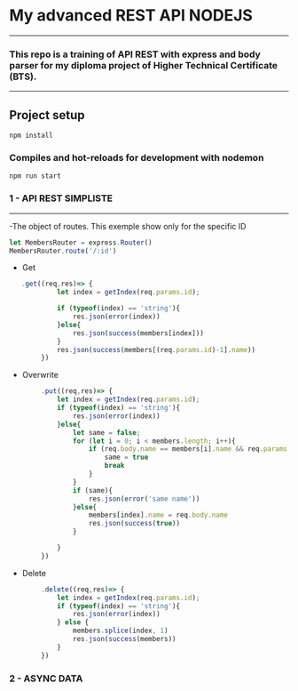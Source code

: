 # My advanced REST API NODEJS


---

### This repo is a training of API REST with express and body parser for my diploma project of  Higher Technical Certificate (BTS).



---

## Project setup
```
npm install
```
### Compiles and hot-reloads for development with nodemon
```
npm run start
```


### 1 - API REST SIMPLISTE





---

-The object of routes. This exemple show only for the specific ID



```js
let MembersRouter = express.Router()
MembersRouter.route('/:id')
```

- Get
```js
   .get((req,res)=> {
            let index = getIndex(req.params.id);

            if (typeof(index) == 'string'){
                res.json(error(index))
            }else{
                res.json(success(members[index]))
            }
            res.json(success(members[(req.params.id)-1].name))
        })
```


- Overwrite
```js
        .put((req,res)=> {
            let index = getIndex(req.params.id);
            if (typeof(index) == 'string'){
                res.json(error(index))
            }else{
                let same = false;
                for (let i = 0; i < members.length; i++){
                    if (req.body.name == members[i].name && req.params.id != members[i].id){
                        same = true
                        break
                    }
                }
                if (same){
                    res.json(error('same name'))
                }else{
                    members[index].name = req.body.name
                    res.json(success(true))
                }

            }
        })
```


- Delete
```js
        .delete((req,res)=> {
            let index = getIndex(req.params.id);
            if (typeof(index) == 'string'){
                res.json(error(index))
            } else {
                members.splice(index, 1)
                res.json(success(members))
            }
        })
```


### 2 - ASYNC DATA
